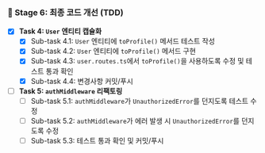 ### 🔲 Stage 6: 최종 코드 개선 (TDD)
- [x] **Task 4: `User` 엔티티 캡슐화**
    - [x] Sub-task 4.1: `User` 엔티티에 `toProfile()` 메서드 테스트 작성
    - [x] Sub-task 4.2: `User` 엔티티에 `toProfile()` 메서드 구현
    - [x] Sub-task 4.3: `user.routes.ts`에서 `toProfile()`을 사용하도록 수정 및 테스트 통과 확인
    - [x] Sub-task 4.4: 변경사항 커밋/푸시
- [ ] **Task 5: `authMiddleware` 리팩토링**
    - [ ] Sub-task 5.1: `authMiddleware`가 `UnauthorizedError`를 던지도록 테스트 수정
    - [ ] Sub-task 5.2: `authMiddleware`가 에러 발생 시 `UnauthorizedError`를 던지도록 수정
    - [ ] Sub-task 5.3: 테스트 통과 확인 및 커밋/푸시